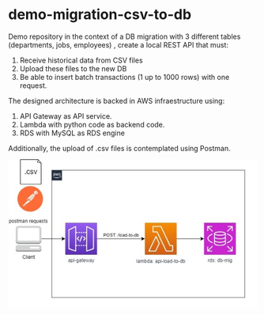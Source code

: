 # demo-migration-csv-to-db
Demo repository in the context of a DB migration with 3 different tables (departments, jobs, employees) , create
a local REST API that must:
1. Receive historical data from CSV files
2. Upload these files to the new DB
3. Be able to insert batch transactions (1 up to 1000 rows) with one request.

The designed architecture is backed in AWS infraestructure using:
1. API Gateway as API service.
2. Lambda with python code as backend code.
3. RDS with MySQL as RDS engine

Additionally, the upload of .csv files is contemplated using Postman.

![alt text](https://github.com/smoncayo26/demo-migration-csv-to-db/blob/main/architecture.jpg?raw=true)


